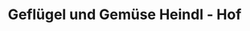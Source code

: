 ---
title: "Geflügel und Gemüse Heindl - Hof"
url: /ingolstadt/gefluegel-und-gemuese-heindl-hof/
shop: Hofladen
---